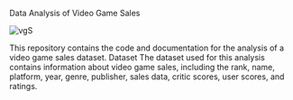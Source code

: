 Data Analysis of Video Game Sales

![vgS](https://github.com/ergyunhasan/Video_Game_Analysis_SQL/assets/121507597/2ca00938-8c53-4930-86e9-2b14b68caa53)

This repository contains the code and documentation for the analysis of a video game sales dataset.
Dataset
The dataset used for this analysis contains information about video game sales, including the rank, name, platform, year, genre, publisher, sales data, critic scores, user scores, and ratings.
